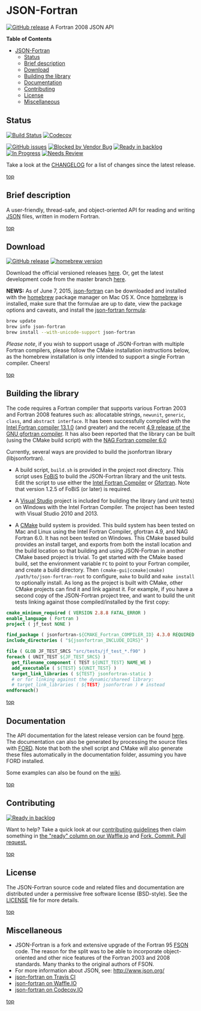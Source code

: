 JSON-Fortran
============

[![GitHub release](https://img.shields.io/github/release/jacobwilliams/json-fortran.svg?style=plastic)](https://github.com/jacobwilliams/json-fortran/releases/latest)
A Fortran 2008 JSON API

<!-- markdown-toc start - Don't edit this section. Run M-x markdown-toc/generate-toc again -->
**Table of Contents**

- [JSON-Fortran](#json-fortran)
    - [Status](#status)
    - [Brief description](#brief-description)
    - [Download](#download)
    - [Building the library](#building-the-library)
    - [Documentation](#documentation)
    - [Contributing](#contributing)
    - [License](#license)
    - [Miscellaneous](#miscellaneous)

<!-- markdown-toc end -->

Status
------
[![Build Status](https://img.shields.io/travis/jacobwilliams/json-fortran/master.svg?style=plastic)](https://travis-ci.org/jacobwilliams/json-fortran)
[![Codecov](https://img.shields.io/codecov/c/github/jacobwilliams/json-fortran.svg?style=plastic)](https://codecov.io/github/jacobwilliams/json-fortran?branch=master)

[![GitHub issues](https://img.shields.io/github/issues/jacobwilliams/json-fortran.png?style=plastic)](https://github.com/jacobwilliams/json-fortran/issues)
[![Blocked by Vendor Bug](https://badge.waffle.io/jacobwilliams/json-fortran.png?label=vendor%20bug&title=Blocked%20by%20Vendor%20Bug)](https://waffle.io/jacobwilliams/json-fortran)
[![Ready in backlog](https://badge.waffle.io/jacobwilliams/json-fortran.png?label=Ready&title=Ready)](https://github.com/jacobwilliams/json-fortran/#contributing)
[![In Progress](https://badge.waffle.io/jacobwilliams/json-fortran.png?label=In%20Progress&title=In%20Progress)](https://waffle.io/jacobwilliams/json-fortran)
[![Needs Review](https://badge.waffle.io/jacobwilliams/json-fortran.png?label=Needs%20Review&title=Needs%20Review)](https://waffle.io/jacobwilliams/json-fortran)

Take a look at the
[CHANGELOG](https://github.com/jacobwilliams/json-fortran/blob/master/CHANGELOG.md#unreleased)
for a list of changes since the latest release.

[top](#json-fortran)

Brief description
---------------

A user-friendly, thread-safe, and object-oriented API for reading and writing [JSON](http://json.org) files, written in
modern Fortran.

[top](#json-fortran)

Download
--------------------

[![GitHub release](https://img.shields.io/github/release/jacobwilliams/json-fortran.svg?style=plastic)](https://github.com/jacobwilliams/json-fortran/releases)
[![homebrew version](https://img.shields.io/homebrew/v/json-fortran.svg?maxAge=2592000)](http://braumeister.org/formula/json-fortran)

Download the official versioned releases
[here](https://github.com/jacobwilliams/json-fortran/releases/latest).
Or, get the latest development code from the master branch
[here](https://github.com/jacobwilliams/json-fortran.git).

__NEWS:__ As of June 7, 2015,
[json-fortran](https://github.com/jacobwilliams/json-fortran) can be
downloaded and installed with the [homebrew](http://brew.sh) package
manager on Mac OS X. Once [homebrew](http://brew.sh) is installed,
make sure that the formulae are up to date, view the package options
and caveats, and install the
[json-fortran formula](http://braumeister.org/formula/json-fortran):

```bash
brew update
brew info json-fortran
brew install --with-unicode-support json-fortran
```

_Please note_, if you wish to support usage of JSON-Fortran with
multiple Fortran compilers, please follow the CMake installation
instructions below, as the homebrew installation is only intended to
support a single Fortran compiler. Cheers!

[top](#json-fortran)

Building the library
--------------------

The code requires a Fortran compiler that supports
various Fortran 2003 and Fortran 2008 features such as: allocatable
strings, `newunit`, `generic`, `class`, and `abstract interface`.
It has been successfully compiled with the [Intel Fortran compiler
13.1.0](https://software.intel.com/en-us/articles/non-commercial-software-development) (and greater) and the recent [4.9 release of the GNU gfortran
compiler](http://gcc.gnu.org/wiki/GFortran/News#GCC4.9). It has also
been reported that the library can be built (using the CMake build
script) with the [NAG Fortran compiler 6.0](http://www.nag.com/nagware/NP/NP_desc.asp)

Currently, several ways are provided to build the jsonfortran library
(libjsonfortran).

* A build script, `build.sh` is provided in the project root directory. This script uses [FoBiS](https://github.com/szaghi/FoBiS) to build the JSON-Fortran library and the unit tests.  Edit the script to use either the [Intel Fortran Compiler](https://software.intel.com/en-us/fortran-compilers) or [Gfortran](https://gcc.gnu.org/wiki/GFortran).  Note that version 1.2.5 of FoBiS (or later) is required.

* A [Visual Studio](https://www.visualstudio.com) project is included for building the library (and unit tests) on Windows with the Intel Fortran Compiler.  The project has been tested with Visual Studio 2010 and 2013.

* A [CMake](http://www.cmake.org) build
system is provided. This build system has been tested on Mac and Linux
using the Intel Fortran Compiler, gfortran 4.9, and NAG Fortran 6.0. It has not been
tested on Windows. This CMake based build provides an install target,
and exports from both the install location and the build location so
that building and using JSON-Fortran in another CMake based project is
trivial. To get started with the CMake based build, set the
environment variable `FC` to point to your Fortran compiler, and
create a build directory. Then `(cmake-gui|ccmake|cmake)
/path/to/json-fortran-root` to configure, `make` to build and `make
install` to optionally install. As long as the project is built with
CMake, other CMake projects can find it and link against it. For example,
if you have a second copy of the JSON-Fortran project tree, and want to build the unit tests
linking against those compiled/installed by the first copy:

```CMake
cmake_minimum_required ( VERSION 2.8.8 FATAL_ERROR )
enable_language ( Fortran )
project ( jf_test NONE )

find_package ( jsonfortran-${CMAKE_Fortran_COMPILER_ID} 4.3.0 REQUIRED )
include_directories ( "${jsonfortran_INCLUDE_DIRS}" )

file ( GLOB JF_TEST_SRCS "src/tests/jf_test_*.f90" )
foreach ( UNIT_TEST ${JF_TEST_SRCS} )
  get_filename_component ( TEST ${UNIT_TEST} NAME_WE )
  add_executable ( ${TEST} ${UNIT_TEST} )
  target_link_libraries ( ${TEST} jsonfortran-static )
  # or for linking against the dynamic/shareed library:
  # target_link_libraries ( ${TEST} jsonfortran ) # instead
endforeach()
```

[top](#json-fortran)

Documentation
--------------

The API documentation for the latest release version can be found
[here](http://jacobwilliams.github.io/json-fortran/).  The
documentation can also be generated by processing the source files
with [FORD](https://github.com/cmacmackin/ford).  Note that both the
shell script and CMake will also generate these files automatically in the documentation folder, assuming you have FORD installed.

Some examples can also be found on the [wiki](https://github.com/jacobwilliams/json-fortran/wiki/Example-Usage).

[top](#json-fortran)

Contributing
------------

[![Ready in backlog](https://badge.waffle.io/jacobwilliams/json-fortran.png?label=Ready&title=Ready)](https://github.com/jacobwilliams/json-fortran/blob/master/CONTRIBUTING.md)

Want to help?  Take a quick look at our [contributing guidelines](https://github.com/jacobwilliams/json-fortran/blob/master/CONTRIBUTING.md) then claim something in [the "ready" column on our Waffle.io](https://waffle.io/jacobwilliams/json-fortran) and [Fork. Commit. Pull request.](https://help.github.com/articles/fork-a-repo/)

[top](#json-fortran)

License
--------
The JSON-Fortran source code and related files and documentation are distributed under a permissive free software license (BSD-style).  See the [LICENSE](https://raw.githubusercontent.com/jacobwilliams/json-fortran/master/LICENSE) file for more details.

[top](#json-fortran)

Miscellaneous
---------------

* JSON-Fortran is a fork and extensive upgrade of the Fortran 95 [FSON](https://github.com/josephalevin/fson) code. The reason for the split was to be able to incorporate object-oriented and other nice features of the Fortran 2003 and 2008 standards.  Many thanks to the original authors of FSON.
* For more information about JSON, see: <http://www.json.org/>
* [json-fortran on Travis CI](https://travis-ci.org/jacobwilliams/json-fortran)
* [json-fortran on Waffle.IO](https://waffle.io/jacobwilliams/json-fortran)
* [json-fortran on Codecov.IO](https://codecov.io/github/jacobwilliams/json-fortran?branch=master)

[top](#json-fortran)
